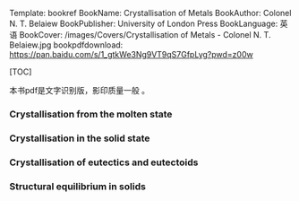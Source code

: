 Template: bookref
BookName: Crystallisation of Metals
BookAuthor: Colonel N. T. Belaiew
BookPublisher: University of London Press
BookLanguage: 英语
BookCover: /images/Covers/Crystallisation of Metals - Colonel N. T. Belaiew.jpg
bookpdfdownload: https://pan.baidu.com/s/1_gtkWe3Ng9VT9qS7GfpLyg?pwd=z00w 

[TOC]


本书pdf是文字识别版，影印质量一般 。


### Crystallisation from the molten state

### Crystallisation in the solid state

### Crystallisation of eutectics and eutectoids

### Structural equilibrium in solids

